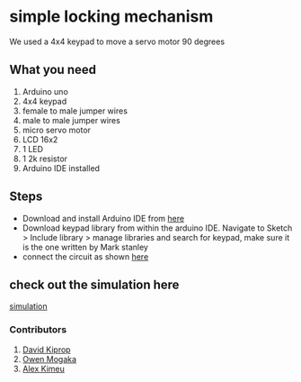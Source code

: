 # simple locking mechanism

We used a 4x4 keypad to move a servo motor 90 degrees

## What you need

1. Arduino uno
2. 4x4 keypad
3. female to male jumper wires
4. male to male jumper wires
5. micro servo motor
6. LCD 16x2
7. 1 LED
8. 1 2k resistor
9. Arduino IDE installed

## Steps

- Download and install Arduino IDE from [here](https://www.arduino.cc/en/software)
- Download keypad library from within the arduino IDE. Navigate to Sketch > Include library > manage libraries and search for keypad, make sure it is the one written by Mark stanley
- connect the circuit as shown [here](connection/Keypadlock.png)

## check out the simulation here

[simulation](https://www.tinkercad.com/things/7Ywu3C1t8HL-keypad-test)

### Contributors

1. [David Kiprop](https://github.com/ropsa69)
2. [Owen Mogaka](https://github.com/mogakaowen)
3. [Alex Kimeu](https://github.com/alex-m-kimeu)
